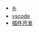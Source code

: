 - [:boat:](environment/editor/README.md)
- [vscode](environment/editor/vscode.md)
- [插件开发](environment/editor/extension-develop.md)
